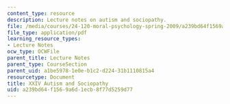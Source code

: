 ```yaml
---
content_type: resource
description: Lecture notes on autism and sociopathy.
file: /media/courses/24-120-moral-psychology-spring-2009/a239bd64f1569a6d1ecb8f77d5259d77_MIT24_120s09_lec24.pdf
file_type: application/pdf
learning_resource_types:
- Lecture Notes
ocw_type: OCWFile
parent_title: Lecture Notes
parent_type: CourseSection
parent_uid: a1be5978-1e0e-b1c2-d224-31b1110815a4
resourcetype: Document
title: XXIV Autism and Sociopathy
uid: a239bd64-f156-9a6d-1ecb-8f77d5259d77
---
```

